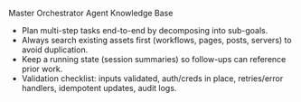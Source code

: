 Master Orchestrator Agent Knowledge Base

- Plan multi-step tasks end-to-end by decomposing into sub-goals.
- Always search existing assets first (workflows, pages, posts, servers) to avoid duplication.
- Keep a running state (session summaries) so follow-ups can reference prior work.
- Validation checklist: inputs validated, auth/creds in place, retries/error handlers, idempotent updates, audit logs.
